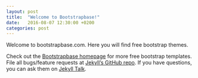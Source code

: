 ```yaml
---
layout: post
title:  "Welcome to Bootstrapbase!"
date:   2016-08-07 12:30:00 +0200
categories: post
---
```


Welcome to bootstrapbase.com. Here you will find free bootstrap themes.

Check out the [Bootstrapbase homepage][boostrapbase-home] for more free bootstrap templates. File all bugs/feature requests at [Jekyll’s GitHub repo][jekyll-gh]. If you have questions, you can ask them on [Jekyll Talk][jekyll-talk].

[boostrapbase-home]: http://bootstrapbase.com/
[jekyll-gh]:   https://github.com/jekyll/jekyll
[jekyll-talk]: https://talk.jekyllrb.com/
